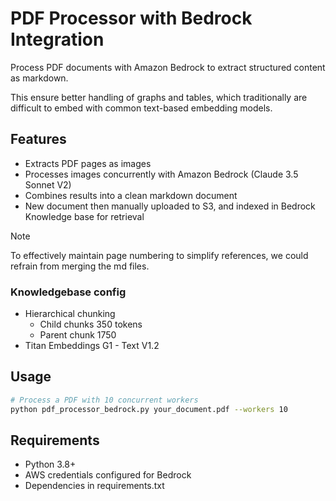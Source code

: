 # PDF Processor with Bedrock Integration

Process PDF documents with Amazon Bedrock to extract structured content as markdown.

This ensure better handling of graphs and tables, which traditionally are difficult to embed with common text-based embedding models.

## Features

- Extracts PDF pages as images
- Processes images concurrently with Amazon Bedrock (Claude 3.5 Sonnet V2)
- Combines results into a clean markdown document
- New document then manually uploaded to S3, and indexed in Bedrock Knowledge base for retrieval

> [!NOTE]  
> To effectively maintain page numbering to simplify references, we could refrain from merging the md files.

### Knowledgebase config

- Hierarchical chunking
  - Child chunks 350 tokens
  - Parent chunk 1750
- Titan Embeddings G1 - Text V1.2

## Usage

```bash
# Process a PDF with 10 concurrent workers
python pdf_processor_bedrock.py your_document.pdf --workers 10
```

## Requirements

- Python 3.8+
- AWS credentials configured for Bedrock
- Dependencies in requirements.txt
